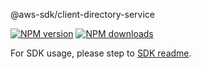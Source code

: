 @aws-sdk/client-directory-service

[![NPM version](https://img.shields.io/npm/v/@aws-sdk/client-directory-service/rc.svg)](https://www.npmjs.com/package/@aws-sdk/client-directory-service)
[![NPM downloads](https://img.shields.io/npm/dm/@aws-sdk/client-directory-service.svg)](https://www.npmjs.com/package/@aws-sdk/client-directory-service)

For SDK usage, please step to [SDK readme](https://github.com/aws/aws-sdk-js-v3).
